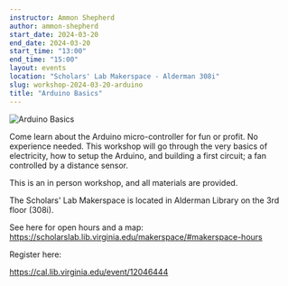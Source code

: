 ```yaml
---
instructor: Ammon Shepherd
author: ammon-shepherd
start_date: 2024-03-20
end_date: 2024-03-20
start_time: "13:00"
end_time: "15:00"
layout: events
location: "Scholars' Lab Makerspace - Alderman 308i"
slug: workshop-2024-03-20-arduino
title: "Arduino Basics"
---
```


![Arduino Basics](/assets/post-media/workshops/arduino.png)

Come learn about the Arduino micro-controller for fun or profit. No experience needed. This workshop will go through the very basics of electricity, how to setup the Arduino, and building a first circuit;  a fan controlled by a distance sensor.

This is an in person workshop, and all materials are provided.

The Scholars' Lab Makerspace is located in Alderman Library on the 3rd floor (308i).

See here for open hours and a map: <a href="https://scholarslab.lib.virginia.edu/makerspace/#makerspace-hours">https://scholarslab.lib.virginia.edu/makerspace/#makerspace-hours</a>

Register here:

[https://cal.lib.virginia.edu/event/12046444 ](https://cal.lib.virginia.edu/event/12046444)
